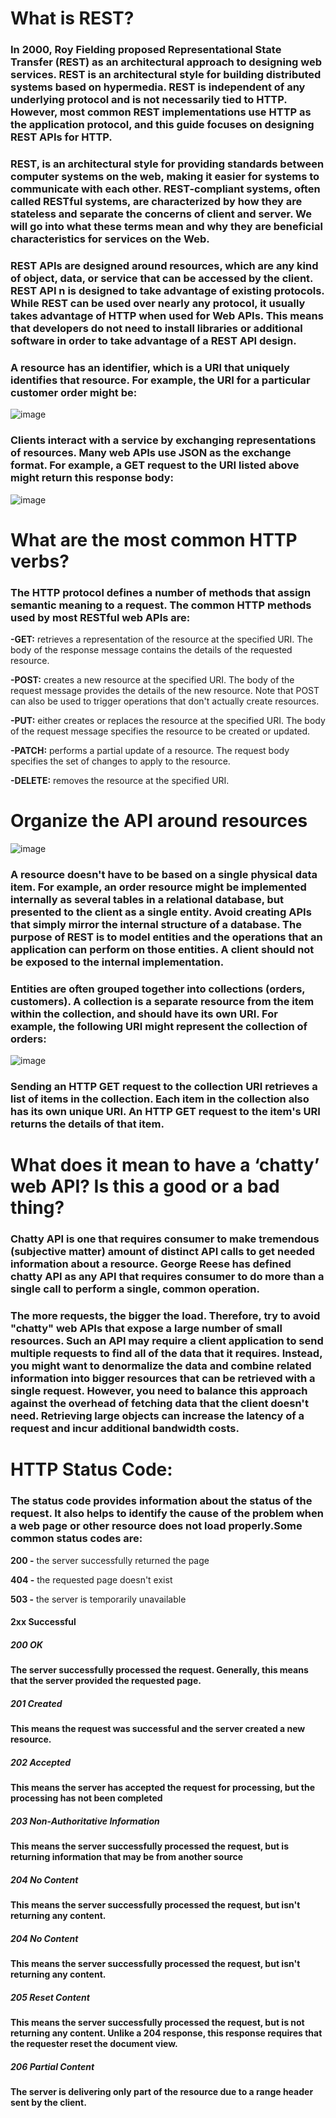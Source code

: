 # What is REST?
### In 2000, Roy Fielding proposed Representational State Transfer (REST) as an architectural approach to designing web services. REST is an architectural style for building distributed systems based on hypermedia. REST is independent of any underlying protocol and is not necessarily tied to HTTP. However, most common REST implementations use HTTP as the application protocol, and this guide focuses on designing REST APIs for HTTP.

 ### REST, is an architectural style for providing standards between computer systems on the web, making it easier for systems to communicate with each other. REST-compliant systems, often called RESTful systems, are characterized by how they are stateless and separate the concerns of client and server. We will go into what these terms mean and why they are beneficial characteristics for services on the Web.


###  REST APIs are designed around resources, which are any kind of object, data, or service that can be accessed by the client. REST  API n  is designed to take advantage of existing protocols. While REST can be used over nearly any protocol, it usually takes advantage of HTTP when used for Web APIs. This means that developers do not need to install libraries or additional software in order to take advantage of a REST API design.


### A resource has an identifier, which is a URI that uniquely identifies that resource. For example, the URI for a particular customer order might be:
![image](https://user-images.githubusercontent.com/79833733/117044046-9e339b00-ad16-11eb-832e-6a9dedc54379.png)

### Clients interact with a service by exchanging representations of resources. Many web APIs use JSON as the exchange format. For example, a GET request to the URI listed above might return this response body:
![image](https://user-images.githubusercontent.com/79833733/117044111-b7d4e280-ad16-11eb-8d77-cb965372cd6a.png)

# What are the most common HTTP verbs?
### The HTTP protocol defines a number of methods that assign semantic meaning to a request. The common HTTP methods used by most RESTful web APIs are:

**-GET:** retrieves a representation of the resource at the specified URI. The body of the response message contains the details of the requested resource.

**-POST:** creates a new resource at the specified URI. The body of the request message provides the details of the new resource. Note that POST can also be used to trigger 
operations that don't actually create resources.

**-PUT:** either creates or replaces the resource at the specified URI. The body of the request message specifies the resource to be created or updated.

**-PATCH:** performs a partial update of a resource. The request body specifies the set of changes to apply to the resource.

**-DELETE:** removes the resource at the specified URI.

# Organize the API around resources
![image](https://user-images.githubusercontent.com/79833733/117046584-84e01e00-ad19-11eb-8e01-f8dfa7b97954.png)

### A resource doesn't have to be based on a single physical data item. For example, an order resource might be implemented internally as several tables in a relational database, but presented to the client as a single entity. Avoid creating APIs that simply mirror the internal structure of a database. The purpose of REST is to model entities and the operations that an application can perform on those entities. A client should not be exposed to the internal implementation.

### Entities are often grouped together into collections (orders, customers). A collection is a separate resource from the item within the collection, and should have its own URI. For example, the following URI might represent the collection of orders:
![image](https://user-images.githubusercontent.com/79833733/117046739-b3f68f80-ad19-11eb-90d8-b2911d66d007.png)
### Sending an HTTP GET request to the collection URI retrieves a list of items in the collection. Each item in the collection also has its own unique URI. An HTTP GET request to the item's URI returns the details of that item.

# What does it mean to have a ‘chatty’ web API? Is this a good or a bad thing?
### Chatty API is one that requires consumer to make tremendous (subjective matter) amount of distinct API calls to get needed information about a resource. George Reese has defined chatty API as any API that requires consumer to do more than a single call to perform a single, common operation.
### The more requests, the bigger the load. Therefore, try to avoid "chatty" web APIs that expose a large number of small resources. Such an API may require a client application to send multiple requests to find all of the data that it requires. Instead, you might want to denormalize the data and combine related information into bigger resources that can be retrieved with a single request. However, you need to balance this approach against the overhead of fetching data that the client doesn't need. Retrieving large objects can increase the latency of a request and incur additional bandwidth costs.

# HTTP Status Code:
### The status code provides information about the status of the request. It also helps to identify the cause of the problem when a web page or other resource does not load properly.Some common status codes are:

**200 -** the server successfully returned the page

**404 -** the requested page doesn't exist

**503 -** the server is temporarily unavailable

#### 2xx Successful
##### 200 OK
**The server successfully processed the request. Generally, this means that the server provided the requested page.**

##### 201 Created
**This means the request was successful and the server created a new resource.**

##### 202 Accepted
**This means the server has accepted the request for processing, but the processing has not been completed**

##### 203 Non-Authoritative Information
**This means the server successfully processed the request, but is returning information that may be from another source**

##### 204 No Content
**This means the server successfully processed the request, but isn't returning any content.**

##### 204 No Content
**This means the server successfully processed the request, but isn't returning any content.**

##### 205 Reset Content
**This means the server successfully processed the request, but is not returning any content. Unlike a 204 response, this response requires that the requester reset the document view.**

##### 206 Partial Content
**The server is delivering only part of the resource due to a range header sent by the client.**



